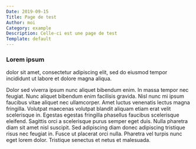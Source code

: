 ```yaml
---
Date: 2019-09-15
Title: Page de test
Author: moi
Category: example
Description: Celle-ci est une page de test
Template: default
---
```


### Lorem ipsum 

dolor sit amet, consectetur adipiscing elit, sed do eiusmod tempor incididunt ut labore et dolore magna aliqua. 


Dolor sed viverra ipsum nunc aliquet bibendum enim. In massa tempor nec feugiat. Nunc aliquet bibendum enim facilisis gravida. 
Nisl nunc mi ipsum faucibus vitae aliquet nec ullamcorper. Amet luctus venenatis lectus magna fringilla. Volutpat maecenas volutpat blandit aliquam etiam erat velit scelerisque in. Egestas egestas fringilla phasellus faucibus scelerisque eleifend. Sagittis orci a scelerisque purus semper eget duis. Nulla pharetra diam sit amet nisl suscipit. Sed adipiscing diam donec adipiscing tristique risus nec feugiat in. Fusce ut placerat orci nulla. Pharetra vel turpis nunc eget lorem dolor. Tristique senectus et netus et malesuada.

